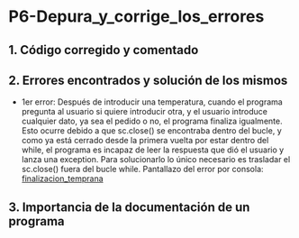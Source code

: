 # P6-Depura_y_corrige_los_errores
## 1. Código corregido y comentado

## 2. Errores encontrados y solución de los mismos
- 1er error: Después de introducir una temperatura, cuando el programa pregunta al usuario si quiere introducir otra, y el usuario introduce cualquier dato, ya sea el pedido o no, el programa finaliza igualmente. Esto ocurre debido a que sc.close() se encontraba dentro del bucle, y como ya está cerrado desde la primera vuelta por estar dentro del while, el programa es incapaz de leer la respuesta que dió el usuario y lanza una exception. Para solucionarlo lo único necesario es trasladar el sc.close() fuera del bucle while.  Pantallazo del error por consola: [finalizacion_temprana](/capturas_ej6/finalizacion_temprana.png)
## 3. Importancia de la documentación de un programa
